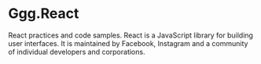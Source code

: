 # Ggg.React
React practices and code samples. React is a JavaScript library for building user interfaces. It is maintained by Facebook, Instagram and a community of individual developers and corporations.
